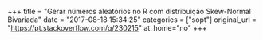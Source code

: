 +++
title = "Gerar números aleatórios no R com distribuição Skew-Normal Bivariada"
date = "2017-08-18 15:34:25"
categories = ["sopt"]
original_url = "https://pt.stackoverflow.com/q/230215"
at_home="no"
+++

